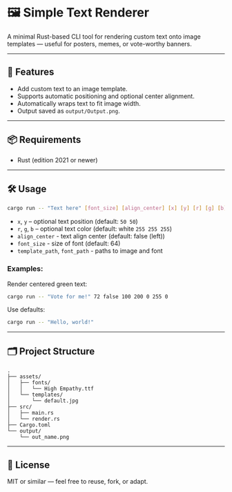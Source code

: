 # 🖼️ Simple Text Renderer

A minimal Rust-based CLI tool for rendering custom text onto image templates — useful for posters, memes, or vote-worthy banners.

---

## 🚀 Features

- Add custom text to an image template.
- Supports automatic positioning and optional center alignment.
- Automatically wraps text to fit image width.
- Output saved as `output/Output.png`.

---

## 📦 Requirements

- Rust (edition 2021 or newer)

---

## 🛠️ Usage

```bash
cargo run -- "Text here" [font_size] [align_center] [x] [y] [r] [g] [b] [template_path] [font_path]
```

- `x`, `y` – optional text position (default: `50 50`)
- `r`, `g`, `b` – optional text color (default: white `255 255 255`)
- `align_center` - text align center (default: false (left))
- `font_size` - size of font (default: 64)
- `template_path`, `font_path` - paths to image and font

### Examples:

Render centered green text:
```bash
cargo run -- "Vote for me!" 72 false 100 200 0 255 0
```

Use defaults:
```bash
cargo run -- "Hello, world!"
```

---

## 🗂️ Project Structure

```
.
├── assets/
│   ├── fonts/
│   │   └── High Empathy.ttf
│   └── templates/
│       └── default.jpg
├── src/
│   ├── main.rs
│   └── render.rs
├── Cargo.toml
└── output/
    └── out_name.png
```

---

## 📄 License

MIT or similar — feel free to reuse, fork, or adapt.
